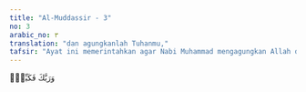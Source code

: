 ```yaml
---
title: "Al-Muddassir - 3"
no: 3
arabic_no: ٣
translation: "dan agungkanlah Tuhanmu,"
tafsir: "Ayat ini memerintahkan agar Nabi Muhammad mengagungkan Allah dengan bertakbir dan menyerahkan segala urusan kepada kehendak-Nya. Beliau dilarang mencari pertolongan selain kepada-Nya.\n\nMengagungkan Allah dengan segenap jiwa dan raga tentu menumbuhkan kepribadian yang tangguh dan tidak mudah goyah. Sebab, manusia yang beriman memandang bahwa tidak ada yang ditakuti selain Allah. Sikap ini perlu dihayati oleh seorang dai (juru dakwah) yang tugasnya sehari-hari mengajak manusia ke jalan Allah.\n\nAyat ini juga mengandung arti bahwa Nabi Muhammad diperintahkan supaya bertakbir yaitu membesarkan nama Tuhan-Nya, melebihi dari segala sesuatu yang ada. Sebab setelah manusia mengenal pencipta alam dan dirinya sendiri serta yakin bahwa pencipta itu memang ada, maka hendaklah dia membersihkan zat-Nya dari segala tandingan-Nya. Bila tidak demikian, orang musyrik pun mengagungkan nama tuhan mereka, akan tetapi keagungan yang berserikat dengan zat-zat lain.\n\nMembesarkan Allah berarti mengagungkan-Nya dalam ucapan dan perbuatan, menyerahkan segala urusan hanya kepada-Nya, beribadah dan membersihkan zat-Nya dari segala yang dipersekutukan dengan-Nya, dan menggantungkan harapan kepada-Nya saja. Kalau unsur-unsur yang demikian dipenuhi dalam membesarkan Allah, barulah sempurna penghayatan iman bagi seorang mukmin."
---
```


وَرَبَّكَ فَكَبِّرْۖ

